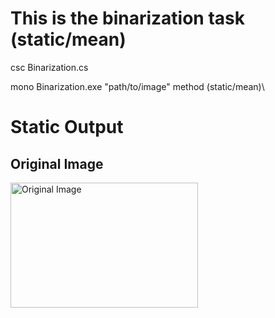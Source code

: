 # This is the binarization task (static/mean)

csc Binarization.cs

mono Binarization.exe "path/to/image" method (static/mean)\

# Static Output
## Original Image
<img src = "https://github.com/Rashid12Kandah/training-assignment-1/blob/master/Cute_dog.jpg" alt="Original Image" width="300" height="200">


